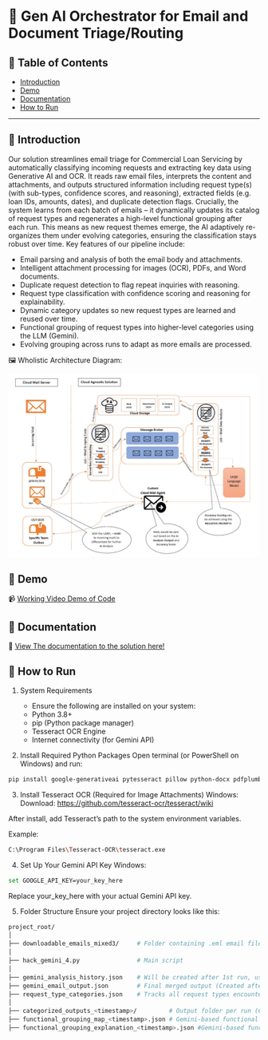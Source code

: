 # 🚀 Gen AI Orchestrator for Email and Document Triage/Routing

## 📌 Table of Contents
- [Introduction](#introduction)
- [Demo](#demo)
- [Documentation](#documentation)
- [How to Run](#how-to-run)

---

## 🎯 Introduction
Our solution streamlines email triage for Commercial Loan Servicing by automatically classifying incoming requests and extracting key data using Generative AI and OCR. It reads raw email files, interprets the content and attachments, and outputs structured information including request type(s) (with sub-types, confidence scores, and reasoning), extracted fields (e.g. loan IDs, amounts, dates), and duplicate detection flags. Crucially, the system learns from each batch of emails – it dynamically updates its catalog of request types and regenerates a high-level functional grouping after each run. This means as new request themes emerge, the AI adaptively re-organizes them under evolving categories, ensuring the classification stays robust over time. Key features of our pipeline include:

-	Email parsing and analysis of both the email body and attachments.
-	Intelligent attachment processing for images (OCR), PDFs, and Word documents.
-	Duplicate request detection to flag repeat inquiries with reasoning.
-	Request type classification with confidence scoring and reasoning for explainability.
-	Dynamic category updates so new request types are learned and reused over time.
-	Functional grouping of request types into higher-level categories using the LLM (Gemini).
-	Evolving grouping across runs to adapt as more emails are processed.

🖼️ Wholistic Architecture Diagram:

![Architecture Diagram](artifacts/demo/Architecture.jpg)

## 🎥 Demo 
📹 [Working Video Demo of Code](artifacts/demo/Hackathon_Demo.mp4)

## 📄 Documentation
📄 [View The documentation to the solution here!](artifacts/demo/AI_Email_Classification_Documentation.docx)

## 🏃 How to Run
1. System Requirements
   - Ensure the following are installed on your system:
   - Python 3.8+
   - pip (Python package manager)
   - Tesseract OCR Engine
   - Internet connectivity (for Gemini API)

2. Install Required Python Packages
Open terminal (or PowerShell on Windows) and run:
```sh
pip install google-generativeai pytesseract pillow python-docx pdfplumber python-magic
```
3. Install Tesseract OCR (Required for Image Attachments)
Windows:
Download: https://github.com/tesseract-ocr/tesseract/wiki

After install, add Tesseract’s path to the system environment variables.

Example:
```sh
C:\Program Files\Tesseract-OCR\tesseract.exe
```
4. Set Up Your Gemini API Key
Windows:
```sh
set GOOGLE_API_KEY=your_key_here
```
Replace your_key_here with your actual Gemini API key.

5. Folder Structure
Ensure your project directory looks like this:
```sh
project_root/
│
├── downloadable_emails_mixed3/     # Folder containing .eml email files
│
├── hack_gemini_4.py                # Main script
│
├── gemini_analysis_history.json    # Will be created after 1st run, used to track history of emails
├── gemini_email_output.json        # Final merged output (Created after run)
├── request_type_categories.json    # Tracks all request types encountered (Created after run)
│
├── categorized_outputs_<timestamp>/         # Output folder per run (Created after each run)
├── functional_grouping_map_<timestamp>.json # Gemini-based functional classification (Created after each run)
├── functional_grouping_explanation_<timestamp>.json #Gemini-based functional classification explanation (Created after each run)
```
